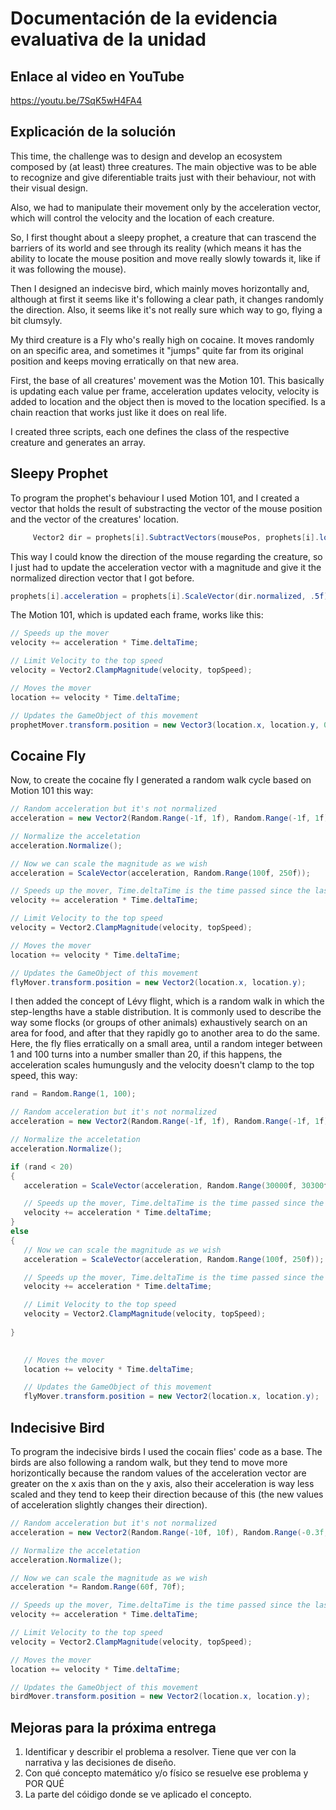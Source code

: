 # Documentación de la evidencia evaluativa de la unidad

## Enlace al video en YouTube
https://youtu.be/7SqK5wH4FA4

## Explicación de la solución

This time, the challenge was to design and develop an ecosystem composed by (at least) three creatures. The main objective was to be able to recognize and give diferentiable traits just with their behaviour, not with their visual design. 

Also, we had to manipulate their movement only by the acceleration vector, which will control the velocity and the location of each creature.

So, I first thought about a sleepy prophet, a creature that can trascend the barriers of its world and see through its reality (which means it has the ability to locate the mouse position and move really slowly towards it, like if it was following the mouse).

Then I designed an indecisve bird, which mainly moves horizontally and, although at first it seems like it's following a clear path, it changes randomly the direction. Also, it seems like it's not really sure which way to go, flying a bit clumsyly.

My third creature is a Fly who's really high on cocaine. It moves randomly on an specific area, and sometimes it "jumps" quite far from its original position and keeps moving erratically on that new area.

First, the base of all creatures' movement was the Motion 101. This basically is updating each value per frame, acceleration updates velocity, velocity is added to location and the object then is moved to the location specified. Is a chain reaction that works just like it does on real life.

I created three scripts, each one defines the class of the respective creature and generates an array.

## Sleepy Prophet

To program the prophet's behaviour I used Motion 101, and I created a vector that holds the result of substracting the vector of the mouse position and the vector of the creatures' location.

```csharp
     Vector2 dir = prophets[i].SubtractVectors(mousePos, prophets[i].location);`
```

This way I could know the direction of the mouse regarding the creature, so I just had to update the acceleration vector with a magnitude and give it the normalized direction vector that I got before.

```csharp
prophets[i].acceleration = prophets[i].ScaleVector(dir.normalized, .5f);`
```


The Motion 101, which is updated each frame, works like this:

```csharp
// Speeds up the mover
velocity += acceleration * Time.deltaTime;

// Limit Velocity to the top speed
velocity = Vector2.ClampMagnitude(velocity, topSpeed);

// Moves the mover
location += velocity * Time.deltaTime;

// Updates the GameObject of this movement
prophetMover.transform.position = new Vector3(location.x, location.y, 0);
```


## Cocaine Fly

Now, to create the cocaine fly I generated a random walk cycle based on Motion 101 this way:

```csharp
// Random acceleration but it's not normalized
acceleration = new Vector2(Random.Range(-1f, 1f), Random.Range(-1f, 1f));

// Normalize the acceletation
acceleration.Normalize();

// Now we can scale the magnitude as we wish
acceleration = ScaleVector(acceleration, Random.Range(100f, 250f));

// Speeds up the mover, Time.deltaTime is the time passed since the last frame and ties acceleration to a fixed rate instead of framerate
velocity += acceleration * Time.deltaTime;

// Limit Velocity to the top speed
velocity = Vector2.ClampMagnitude(velocity, topSpeed);

// Moves the mover
location += velocity * Time.deltaTime;

// Updates the GameObject of this movement
flyMover.transform.position = new Vector2(location.x, location.y);
```

I then added the concept of Lévy flight, which is a random walk in which the step-lengths have a stable distribution. It is commonly used to describe the way some flocks (or groups of other animals) exhaustively search on an area for food, and after that they rapidly go to another area to do the same. Here, the fly flies erratically on a small area, until a random integer between 1 and 100 turns into a number smaller than 20, if this happens, the acceleration scales humungusly and the velocity doesn't clamp to the top speed, this way:

```csharp
rand = Random.Range(1, 100);

// Random acceleration but it's not normalized
acceleration = new Vector2(Random.Range(-1f, 1f), Random.Range(-1f, 1f));

// Normalize the acceletation
acceleration.Normalize();

if (rand < 20)
{
   acceleration = ScaleVector(acceleration, Random.Range(30000f, 30300f));

   // Speeds up the mover, Time.deltaTime is the time passed since the last frame and ties acceleration to a fixed rate instead of framerate
   velocity += acceleration * Time.deltaTime;
}
else
{
   // Now we can scale the magnitude as we wish
   acceleration = ScaleVector(acceleration, Random.Range(100f, 250f));

   // Speeds up the mover, Time.deltaTime is the time passed since the last frame and ties acceleration to a fixed rate instead of framerate
   velocity += acceleration * Time.deltaTime;

   // Limit Velocity to the top speed
   velocity = Vector2.ClampMagnitude(velocity, topSpeed);
   
}

   
   // Moves the mover
   location += velocity * Time.deltaTime;

   // Updates the GameObject of this movement
   flyMover.transform.position = new Vector2(location.x, location.y);
```

## Indecisive Bird

To program the indecisive birds I used the cocain flies' code as a base. The birds are also following a random walk, but they tend to move more horizontically because the random values of the acceleration vector are greater on the x axis than on the y axis, also their acceleration is way less scaled and they tend to keep their direction because of this (the new values of acceleration slightly changes their direction).

```csharp
// Random acceleration but it's not normalized
acceleration = new Vector2(Random.Range(-10f, 10f), Random.Range(-0.3f, 0.3f));

// Normalize the acceletation
acceleration.Normalize();

// Now we can scale the magnitude as we wish
acceleration *= Random.Range(60f, 70f);

// Speeds up the mover, Time.deltaTime is the time passed since the last frame and ties acceleration to a fixed rate instead of framerate
velocity += acceleration * Time.deltaTime;

// Limit Velocity to the top speed
velocity = Vector2.ClampMagnitude(velocity, topSpeed);

// Moves the mover
location += velocity * Time.deltaTime;

// Updates the GameObject of this movement
birdMover.transform.position = new Vector2(location.x, location.y);
```

## Mejoras para la próxima entrega

1. Identificar y describir el problema a resolver. Tiene que ver con la narrativa y las decisiones de diseño.
2. Con qué concepto matemático y/o físico se resuelve ese problema y POR QUÉ
3. La parte del cóidigo donde se ve aplicado el concepto.



